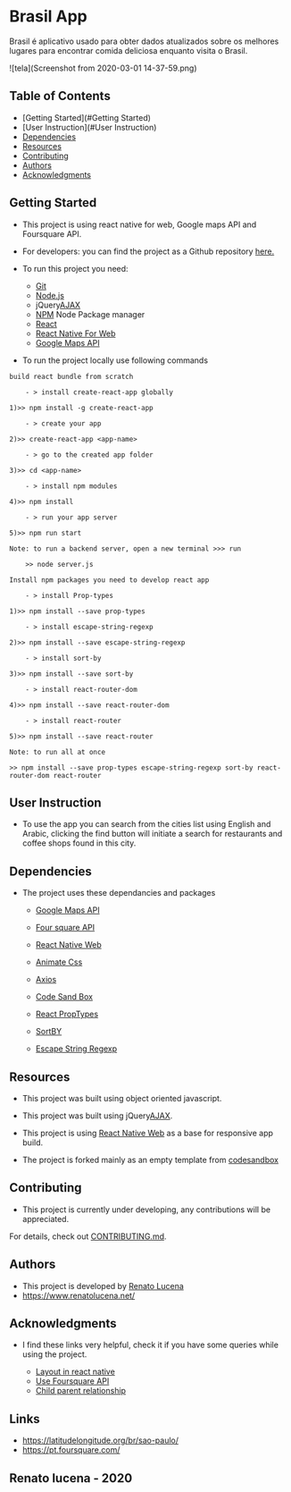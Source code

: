 # Brasil App
Brasil é aplicativo usado para obter dados atualizados sobre os melhores lugares para encontrar comida deliciosa enquanto visita o Brasil.

![tela](Screenshot from 2020-03-01 14-37-59.png) 
## Table of Contents

* [Getting Started](#Getting Started)
* [User Instruction](#User Instruction)
* [Dependencies](#Dependencies)
* [Resources](#Resources)
* [Contributing](#contributing)
* [Authors](#Authors)
* [Acknowledgments](#Acknowledgments)

## Getting Started

*   This project is using react native for web, Google maps API and Foursquare API.

*   For developers: you can find the project as a Github repository [here.](https://github.com/lucenarenato/reactnative-brasil-app)

* To run this project you need:
    - [Git](https://git-scm.com/downloads)
    - [Node.js](https://nodejs.org/en/download/)
    - jQuery[AJAX](http://api.jquery.com/jquery.ajax/)
    - [NPM](https://www.npmjs.com/) Node Package manager
    - [React](https://reactjs.org/)
    - [React Native For Web](https://github.com/necolas/react-native-web)
    - [Google Maps API](https://developers.google.com/maps/documentation)

* To run the project locally use following commands
``` 
build react bundle from scratch

	- > install create-react-app globally

1)>> npm install -g create-react-app

	- > create your app

2)>> create-react-app <app-name>

    - > go to the created app folder

3)>> cd <app-name>

	- > install npm modules

4)>> npm install 

	- > run your app server

5)>> npm run start

Note: to run a backend server, open a new terminal >>> run 
	
    >> node server.js

Install npm packages you need to develop react app

	- > install Prop-types

1)>> npm install --save prop-types

    - > install escape-string-regexp

2)>> npm install --save escape-string-regexp
	
    - > install sort-by

3)>> npm install --save sort-by

    - > install react-router-dom
    
4)>> npm install --save react-router-dom
	
    - > install react-router

5)>> npm install --save react-router

Note: to run all at once

>> npm install --save prop-types escape-string-regexp sort-by react-router-dom react-router

``` 

## User Instruction
  
* To use the app you can search from the cities list using English and Arabic, clicking the find button will initiate a search for restaurants and coffee shops found in this city.

## Dependencies

* The project uses these dependancies and packages

    - [Google Maps API](https://developers.google.com/maps/documentation)

    - [Four square API](https://foursquare.com/)
    
    - [React Native Web](https://github.com/necolas/react-native-web)

    - [Animate Css](https://github.com/daneden/animate.css/)

    - [Axios](https://github.com/axios/axios)

    - [Code Sand Box](https://codesandbox.io/)

    - [React PropTypes](https://www.npmjs.com/package/prop-types)

    - [SortBY](https://www.npmjs.com/package/sort-by)

    - [Escape String Regexp](https://www.npmjs.com/package/escape-string-regexp)


## Resources

*   This project was built using object oriented javascript.

*   This project was built using jQuery[AJAX](http://api.jquery.com/jquery.ajax/).

*   This project is using [React Native Web](https://github.com/necolas/react-native-web) as a base for responsive app build.

* The project is forked mainly as an empty template from [codesandbox](https://codesandbox.io/)

## Contributing

*   This project is currently under developing, any contributions will be appreciated.
    
For details, check out [CONTRIBUTING.md](CONTRIBUTING.md).

## Authors

*   This project is developed by [Renato Lucena](https://www.linkedin.com/in/renato-de-oliveira-lucena-33777133/)
* https://www.renatolucena.net/

## Acknowledgments

*  I find these links very helpful, check it if you have some queries while using the project.

    -   [Layout in react native](https://www.youtube.com/watch?v=9jUtm-GokZI&t=603s)
    -   [Use Foursquare API](https://www.youtube.com/watch?v=MEzcDiA6shM)
    -  [Child parent relationship](https://www.youtube.com/watch?v=dyL99ACQfsM)
 
## Links
- https://latitudelongitude.org/br/sao-paulo/
- https://pt.foursquare.com/

## Renato lucena - 2020
